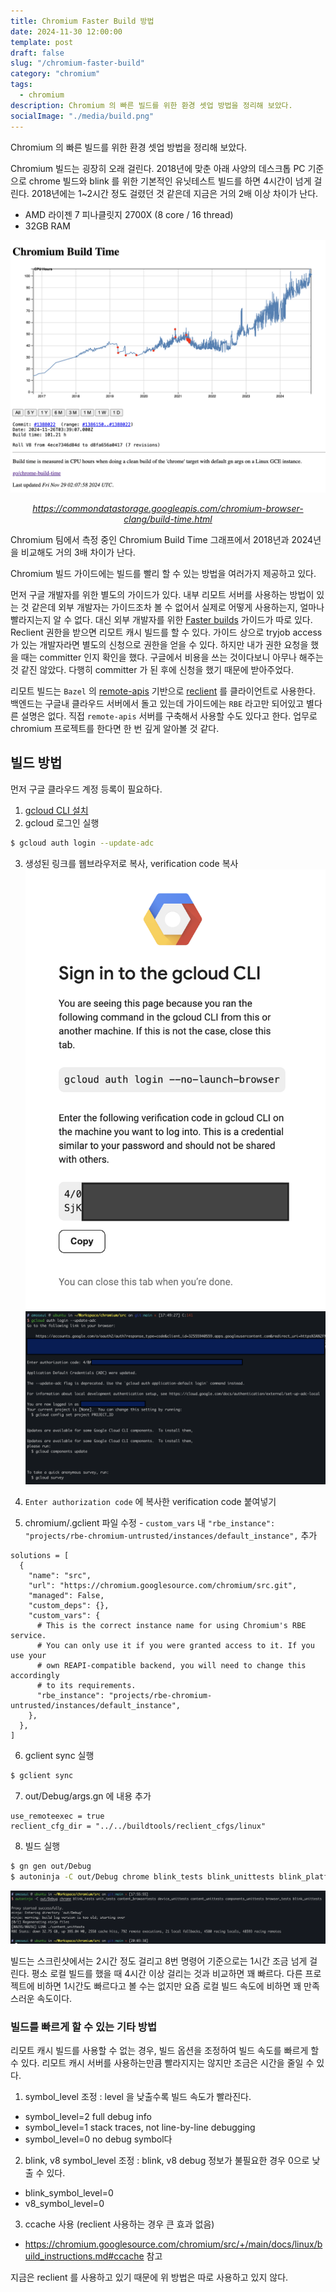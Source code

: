 ```yaml
---
title: Chromium Faster Build 방법
date: 2024-11-30 12:00:00
template: post
draft: false
slug: "/chromium-faster-build"
category: "chromium"
tags:
  - chromium
description: Chromium 의 빠른 빌드를 위한 환경 셋업 방법을 정리해 보았다.
socialImage: "./media/build.png"
---
```


Chromium 의 빠른 빌드를 위한 환경 셋업 방법을 정리해 보았다.

Chromium 빌드는 굉장히 오래 걸린다. 2018년에 맞춘 아래 사양의 데스크톱 PC 기준으로 chrome 빌드와 blink 를 위한 기본적인 유닛테스트 빌드를 하면 4시간이 넘게 걸린다. 2018년에는 1~2시간 정도 걸렸던 것 같은데 지금은 거의 2배 이상 차이가 난다.

- AMD 라이젠 7 피나클릿지 2700X (8 core / 16 thread)
- 32GB RAM

![buildtime](media/buildtime.png)
_<center>https://commondatastorage.googleapis.com/chromium-browser-clang/build-time.html</center>_

Chromium 팀에서 측정 중인 Chromium Build Time 그래프에서 2018년과 2024년을 비교해도 거의 3배 차이가 난다.

Chromium 빌드 가이드에는 빌드를 빨리 할 수 있는 방법을 여러가지 제공하고 있다.

먼저 구글 개발자를 위한 별도의 가이드가 있다. 내부 리모트 서버를 사용하는 방법이 있는 것 같은데 외부 개발자는 가이드조차 볼 수 없어서 실제로 어떻게 사용하는지, 얼마나 빨라지는지 알 수 없다. 대신 외부 개발자를 위한 [Faster builds](~https://chromium.googlesource.com/chromium/src/+/main/docs/linux/build_instructions.md#Faster-builds~) 가이드가 따로 있다. Reclient 권한을 받으면 리모트 캐시 빌드를 할 수 있다. 가이드 상으로 tryjob access 가 있는 개발자라면 별도의 신청으로 권한을 얻을 수 있다. 하지만 내가 권한 요청을 했을 때는 committer 인지 확인을 했다. 구글에서 비용을 쓰는 것이다보니 아무나 해주는 것 같진 않았다. 다행히 committer 가 된 후에 신청을 했기 때문에 받아주었다.

리모트 빌드는 `Bazel` 의 [remote-apis](https://github.com/bazelbuild/remote-apis) 기반으로 [reclient](https://github.com/bazelbuild/reclient) 를 클라이언트로 사용한다. 백엔드는 구글내 클라우드 서버에서 돌고 있는데 가이드에는 `RBE` 라고만 되어있고 별다른 설명은 없다. 직접 `remote-apis` 서버를 구축해서 사용할 수도 있다고 한다. 업무로 chromium 프로젝트를 한다면 한 번 깊게 알아볼 것 같다.

## 빌드 방법

먼저 구글 클라우드 계정 등록이 필요하다.

1. [gcloud CLI 설치](https://cloud.google.com/sdk/docs/install)
2. gcloud 로그인 실행

```bash
$ gcloud auth login --update-adc
```

3. 생성된 링크를 웹브라우저로 복사, verification code 복사
   ![gcloud](media/gcloud.png)
   ![gcloudcli](media/gcloudcli.png)
4. `Enter authorization code` 에 복사한 verification code 붙여넣기

5. chromium/.gclient 파일 수정 - `custom_vars` 내 `"rbe_instance": "projects/rbe-chromium-untrusted/instances/default_instance",` 추가

```
solutions = [
  {
    "name": "src",
    "url": "https://chromium.googlesource.com/chromium/src.git",
    "managed": False,
    "custom_deps": {},
    "custom_vars": {
      # This is the correct instance name for using Chromium's RBE service.
      # You can only use it if you were granted access to it. If you use your
      # own REAPI-compatible backend, you will need to change this accordingly
      # to its requirements.
      "rbe_instance": "projects/rbe-chromium-untrusted/instances/default_instance",
    },
  },
]
```

6. gclient sync 실행

```bash
$ gclient sync
```

7. out/Debug/args.gn 에 내용 추가

```
use_remoteexec = true
reclient_cfg_dir = "../../buildtools/reclient_cfgs/linux"
```

8. 빌드 실행

```bash
$ gn gen out/Debug
$ autoninja -C out/Debug chrome blink_tests blink_unittests blink_platform_unittests
```

![build](media/build.png)

빌드는 스크린샷에서는 2시간 정도 걸리고 8번 명령어 기준으로는 1시간 조금 넘게 걸린다. 평소 로컬 빌드를 했을 때 4시간 이상 걸리는 것과 비교하면 꽤 빠르다. 다른 프로젝트에 비하면 1시간도 빠르다고 볼 수는 없지만 요즘 로컬 빌드 속도에 비하면 꽤 만족스러운 속도이다.

### 빌드를 빠르게 할 수 있는 기타 방법

리모트 캐시 빌드를 사용할 수 없는 경우, 빌드 옵션을 조정하여 빌드 속도를 빠르게 할 수 있다. 리모트 캐시 서버를 사용하는만큼 빨라지지는 않지만 조금은 시간을 줄일 수 있다.

1. symbol_level 조정 : level 을 낮출수록 빌드 속도가 빨라진다.

- symbol_level=2 full debug info
- symbol_level=1 stack traces, not line-by-line debugging
- symbol_level=0 no debug symbol다

2. blink, v8 symbol_level 조정 : blink, v8 debug 정보가 불필요한 경우 0으로 낮출 수 있다.

- blink_symbol_level=0
- v8_symbol_level=0

3. ccache 사용 (reclient 사용하는 경우 큰 효과 없음)

- https://chromium.googlesource.com/chromium/src/+/main/docs/linux/build_instructions.md#ccache 참고

지금은 reclient 를 사용하고 있기 때문에 위 방법은 따로 사용하고 있지 않다.
